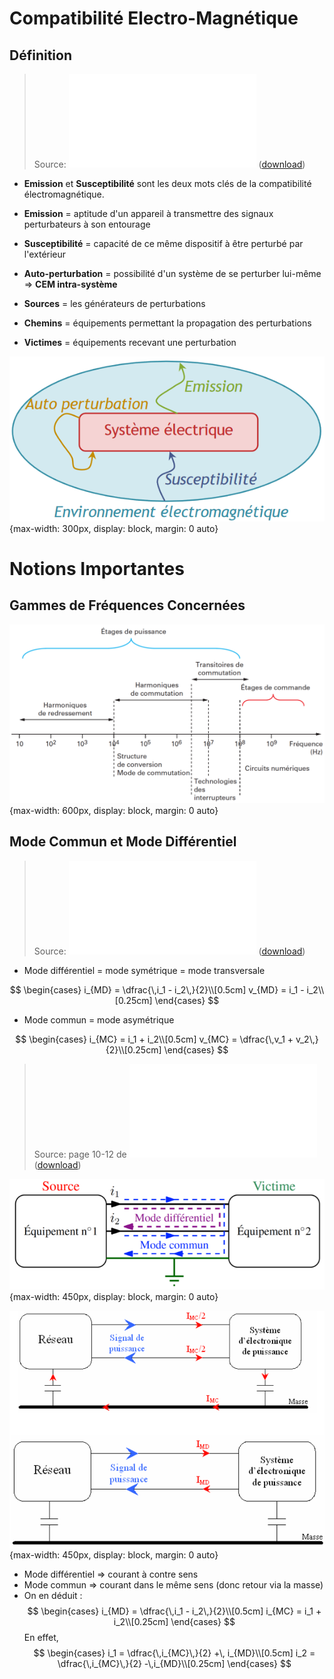 
# Compatibilité Electro-Magnétique

## Définition

> Source: ![La CEM appliquée à
l’électronique de puissance, Bertrand REVOL, édité le 12/03/2018](/assets/NotesDeCours.SystemesEtCompoPassifs2021.pdf) ([download](https://eduscol.education.fr/sti/sites/eduscol.education.fr.sti/files/ressources/pedagogiques/9699/9699-la-cem-appliquee-lelectronique-de-puissance-ensps.pdf))

- **Emission** et **Susceptibilité** sont les deux mots clés de la compatibilité électromagnétique.

- **Emission** = aptitude d'un appareil à transmettre des signaux perturbateurs à son
entourage

- **Susceptibilité** =  capacité de ce même dispositif à être perturbé par l'extérieur

- **Auto-perturbation** = possibilité d'un système de se perturber lui-même => **CEM intra-système**

- **Sources** = les générateurs de perturbations

- **Chemins** = équipements permettant la propagation des perturbations

- **Victimes** = équipements recevant une perturbation

![](/assets/images/schema.EnvironnementElectromagnetique.png){max-width: 300px, display: block, margin: 0 auto}



# Notions Importantes

## Gammes de Fréquences Concernées

![](/assets/images/courbe.GammeFreqCEM.png){max-width: 600px, display: block, margin: 0 auto}

## Mode Commun et Mode Différentiel

> Source: ![La CEM appliquée à
l’électronique de puissance, Bertrand REVOL, édité le 12/03/2018](/assets/NotesDeCours.SystemesEtCompoPassifs2021.pdf) ([download](https://eduscol.education.fr/sti/sites/eduscol.education.fr.sti/files/ressources/pedagogiques/9699/9699-la-cem-appliquee-lelectronique-de-puissance-ensps.pdf))

- Mode différentiel = mode symétrique = mode transversale

$$
\begin{cases}
i_{MD} = \dfrac{\,i_1 - i_2\,}{2}\\[0.5cm]
v_{MD} = i_1 - i_2\\[0.25cm]
\end{cases}
$$

- Mode commun = mode asymétrique

$$
\begin{cases}
i_{MC} = i_1 + i_2\\[0.5cm]
v_{MC} = \dfrac{\,v_1 + v_2\,}{2}\\[0.25cm]
\end{cases}
$$

> Source: page 10-12 de !["Systèmes et Composants Passifs 2021"](/assets/NotesDeCours.SystemesEtCompoPassifs2021.pdf) 
([download](https://github.com/TunnRKA/LaplaceCEM/blob/master/notes/assets/NotesDeCours.SystemesEtCompoPassifs2021.pdf))

![](/assets/images/schema.ModeDiffCom.png){max-width: 450px, display: block, margin: 0 auto}

![](/assets/images/ModeDiffComRepPratique.png){max-width: 450px, display: block, margin: 0 auto}

- Mode différentiel => courant à contre sens
- Mode commun => courant dans le même sens (donc retour via la masse)
- On en déduit :
$$
\begin{cases}
i_{MD} = \dfrac{\,i_1 - i_2\,}{2}\\[0.5cm]
i_{MC} = i_1 + i_2\\[0.25cm]
\end{cases}
$$
En effet, 
$$
\begin{cases}
i_1 = \dfrac{\,i_{MC}\,}{2} +\, i_{MD}\\[0.5cm]
i_2 = \dfrac{\,i_{MC}\,}{2} -\,i_{MD}\\[0.25cm]
\end{cases}
$$